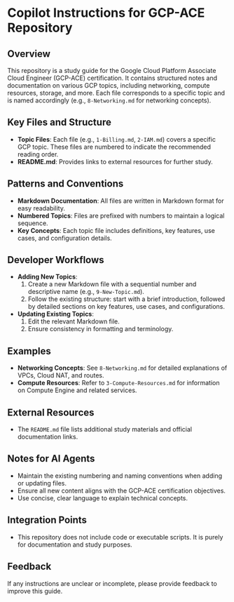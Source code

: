 # Copilot Instructions for GCP-ACE Repository

## Overview
This repository is a study guide for the Google Cloud Platform Associate Cloud Engineer (GCP-ACE) certification. It contains structured notes and documentation on various GCP topics, including networking, compute resources, storage, and more. Each file corresponds to a specific topic and is named accordingly (e.g., `8-Networking.md` for networking concepts).

## Key Files and Structure
- **Topic Files**: Each file (e.g., `1-Billing.md`, `2-IAM.md`) covers a specific GCP topic. These files are numbered to indicate the recommended reading order.
- **README.md**: Provides links to external resources for further study.

## Patterns and Conventions
- **Markdown Documentation**: All files are written in Markdown format for easy readability.
- **Numbered Topics**: Files are prefixed with numbers to maintain a logical sequence.
- **Key Concepts**: Each topic file includes definitions, key features, use cases, and configuration details.

## Developer Workflows
- **Adding New Topics**:
  1. Create a new Markdown file with a sequential number and descriptive name (e.g., `9-New-Topic.md`).
  2. Follow the existing structure: start with a brief introduction, followed by detailed sections on key features, use cases, and configurations.
- **Updating Existing Topics**:
  1. Edit the relevant Markdown file.
  2. Ensure consistency in formatting and terminology.

## Examples
- **Networking Concepts**: See `8-Networking.md` for detailed explanations of VPCs, Cloud NAT, and routes.
- **Compute Resources**: Refer to `3-Compute-Resources.md` for information on Compute Engine and related services.

## External Resources
- The `README.md` file lists additional study materials and official documentation links.

## Notes for AI Agents
- Maintain the existing numbering and naming conventions when adding or updating files.
- Ensure all new content aligns with the GCP-ACE certification objectives.
- Use concise, clear language to explain technical concepts.

## Integration Points
- This repository does not include code or executable scripts. It is purely for documentation and study purposes.

## Feedback
If any instructions are unclear or incomplete, please provide feedback to improve this guide.
